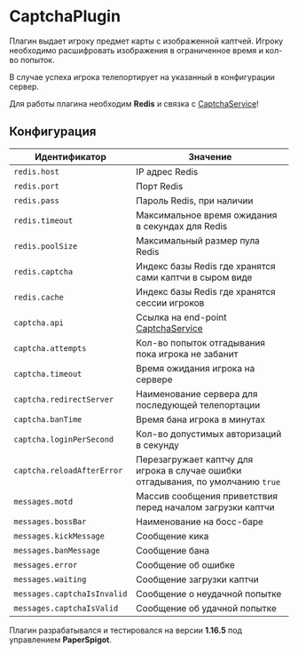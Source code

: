 CaptchaPlugin
=
Плагин выдает игроку предмет карты с изображенной каптчей. Игроку необходимо расшифровать изображения в ограниченное время и кол-во попыток.

В случае успеха игрока телепортирует на указанный в конфигурации сервер.

Для работы плагина необходим **Redis** и связка с [CaptchaService](https://github.com/UCRAFTS/CaptchaService)!

## Конфигурация
Идентификатор | Значение
---|---
`redis.host` | IP адрес Redis
`redis.port` | Порт Redis
`redis.pass` | Пароль Redis, при наличии
`redis.timeout` | Максимальное время ожидания в секундах для Redis
`redis.poolSize` | Максимальный размер пула Redis
`redis.captcha` | Индекс базы Redis где хранятся сами каптчи в сыром виде
`redis.cache` | Индекс базы Redis где хранятся сессии игроков
`captcha.api` | Ссылка на end-point [CaptchaService](https://github.com/UCRAFTS/CaptchaService)
`captcha.attempts` | Кол-во попыток отгадывания пока игрока не забанит
`captcha.timeout` | Время ожидания игрока на сервере
`captcha.redirectServer` | Наименование сервера для последующей телепортации
`captcha.banTime` | Время бана игрока в минутах
`captcha.loginPerSecond` | Кол-во допустимых авторизаций в секунду
`captcha.reloadAfterError` | Перезагружает каптчу для игрока в случае ошибки отгадывания, по умолчанию `true`
`messages.motd` | Массив сообщения приветствия перед началом загрузки каптчи
`messages.bossBar` | Наименование на босс-баре
`messages.kickMessage` | Сообщение кика
`messages.banMessage` | Сообщение бана
`messages.error` | Сообщение об ошибке
`messages.waiting` | Сообщение загрузки каптчи
`messages.captchaIsInvalid` | Сообщение о неудачной попытке
`messages.captchaIsValid` | Сообщение об удачной попытке

Плагин разрабатывался и тестировался на версии **1.16.5** под управлением **PaperSpigot**.